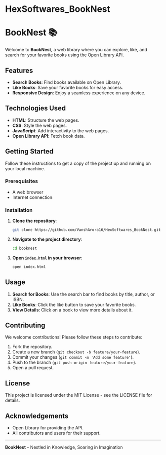 # HexSoftwares_BookNest
# BookNest 📚

Welcome to **BookNest**, a web library where you can explore, like, and search for your favorite books using the Open Library API. 

## Features

- **Search Books**: Find books available on Open Library.
- **Like Books**: Save your favorite books for easy access.
- **Responsive Design**: Enjoy a seamless experience on any device.

## Technologies Used

- **HTML**: Structure the web pages.
- **CSS**: Style the web pages.
- **JavaScript**: Add interactivity to the web pages.
- **Open Library API**: Fetch book data.

## Getting Started

Follow these instructions to get a copy of the project up and running on your local machine.

### Prerequisites

- A web browser
- Internet connection

### Installation

1. **Clone the repository**:
    ```bash
    git clone https://github.com/VanshArora16/HexSoftwares_BookNest.git
    ```
2. **Navigate to the project directory**:
    ```bash
    cd booknest
    ```
3. **Open `index.html` in your browser**:
    ```bash
    open index.html
    ```

## Usage

1. **Search for Books**: Use the search bar to find books by title, author, or ISBN.
2. **Like Books**: Click the like button to save your favorite books.
3. **View Details**: Click on a book to view more details about it.

## Contributing

We welcome contributions! Please follow these steps to contribute:

1. Fork the repository.
2. Create a new branch (`git checkout -b feature/your-feature`).
3. Commit your changes (`git commit -m 'Add some feature'`).
4. Push to the branch (`git push origin feature/your-feature`).
5. Open a pull request.

## License

This project is licensed under the MIT License - see the LICENSE file for details.

## Acknowledgements

- Open Library for providing the API.
- All contributors and users for their support.

---

**BookNest** - Nestled in Knowledge, Soaring in Imagination
